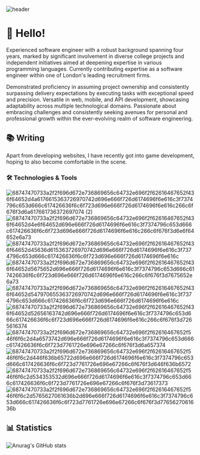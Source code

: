 
![header](https://github.com/HassanMTS/HassanMTS/assets/150341521/97aedff6-7eaf-4bdb-838f-74903049811f)
<h1> 👋 Hello! </h1>
Experienced software engineer with a robust background spanning four years, marked by significant involvement in diverse college projects and independent initiatives aimed at deepening expertise in various programming languages. Currently contributing expertise as a software engineer within one of London's leading recruitment firms.

Demonstrated proficiency in assuming project ownership and consistently surpassing delivery expectations by executing tasks with exceptional speed and precision. Versatile in web, mobile, and API development, showcasing adaptability across multiple technological domains. Passionate about embracing challenges and consistently seeking avenues for personal and professional growth within the ever-evolving realm of software engineering.<h2>📚 Writing</h2>
Apart from developing websites, I have recently got into game development, hoping to also become comfortable in the scene.

<h3>🛠️ Technologies & Tools</h3>


![68747470733a2f2f696d672e736869656c64732e696f2f62616467652f436f64652d4a6176615363726970742d696e666f726d6174696f6e616c3f7374796c653d666c617426636f6c6f723d696e666f726d6174696f6e616c266c6f676f3d6a617661736372697074 (2)](https://github.com/HassanMTS/HassanMTS/assets/150341521/bf0ccca5-bd88-4664-bf5b-cde21d35d6dc)
![68747470733a2f2f696d672e736869656c64732e696f2f62616467652f436f64652d4e6f64652d696e666f726d6174696f6e616c3f7374796c653d666c617426636f6c6f723d696e666f726d6174696f6e616c266c6f676f3d6e6f64652e6a73](https://github.com/HassanMTS/HassanMTS/assets/150341521/4f6ce102-1b44-4959-95e5-af129e0698d9)
![68747470733a2f2f696d672e736869656c64732e696f2f62616467652f436f64652d45636d615363726970742d696e666f726d6174696f6e616c3f7374796c653d666c617426636f6c6f723d696e666f726d6174696f6e616c](https://github.com/HassanMTS/HassanMTS/assets/150341521/2387aa3f-c223-4150-ad7a-29715c7646eb)
![68747470733a2f2f696d672e736869656c64732e696f2f62616467652f436f64652d5675652d696e666f726d6174696f6e616c3f7374796c653d666c617426636f6c6f723d696e666f726d6174696f6e616c266c6f676f3d7675652e6a73](https://github.com/HassanMTS/HassanMTS/assets/150341521/cbea319b-4a1e-4556-813f-2c0327d8c4cf)
![68747470733a2f2f696d672e736869656c64732e696f2f62616467652f436f64652d547970655363726970742d696e666f726d6174696f6e616c3f7374796c653d666c617426636f6c6f723d696e666f726d6174696f6e616c](https://github.com/HassanMTS/HassanMTS/assets/150341521/60fac468-e06d-4103-aee3-36e8ad7d4a79)
![68747470733a2f2f696d672e736869656c64732e696f2f62616467652f436f64652d52656163742d696e666f726d6174696f6e616c3f7374796c653d666c617426636f6c6f723d696e666f726d6174696f6e616c266c6f676f3d7265616374](https://github.com/HassanMTS/HassanMTS/assets/150341521/4b3bf915-f995-444f-818c-2731c8c4ee9c)![68747470733a2f2f696d672e736869656c64732e696f2f62616467652f546f6f6c2d4a6573742d696e666f726d6174696f6e616c3f7374796c653d666c617426636f6c6f723d7761726e696e67266c6f676f3d6a657374](https://github.com/HassanMTS/HassanMTS/assets/150341521/8661aa08-0a6f-4f19-8723-f6c448d50854)
![68747470733a2f2f696d672e736869656c64732e696f2f62616467652f546f6f6c2d446f636b65722d696e666f726d6174696f6e616c3f7374796c653d666c617426636f6c6f723d7761726e696e67266c6f676f3d646f636b6572](https://github.com/HassanMTS/HassanMTS/assets/150341521/9121e832-9945-4071-b5bb-a862d4cfbee6)
![68747470733a2f2f696d672e736869656c64732e696f2f62616467652f546f6f6c2d534353532d696e666f726d6174696f6e616c3f7374796c653d666c617426636f6c6f723d7761726e696e67266c6f676f3d73617373](https://github.com/HassanMTS/HassanMTS/assets/150341521/c2498755-3739-41b5-880c-237b9ac7d253)
![68747470733a2f2f696d672e736869656c64732e696f2f62616467652f546f6f6c2d5765627061636b2d696e666f726d6174696f6e616c3f7374796c653d666c617426636f6c6f723d7761726e696e67266c6f676f3d7765627061636b](https://github.com/HassanMTS/HassanMTS/assets/150341521/46df3c45-5b17-4091-91bb-0ab82656b2d2)

<h2> 📊 Statistics </h2>


![Anurag's GitHub stats](https://github-readme-stats.vercel.app/api?username=anuraghazra&theme=dark&show_icons=true)
